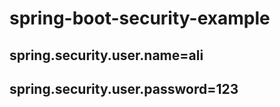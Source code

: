 # spring-boot-security-example
## spring.security.user.name=ali
## spring.security.user.password=123
